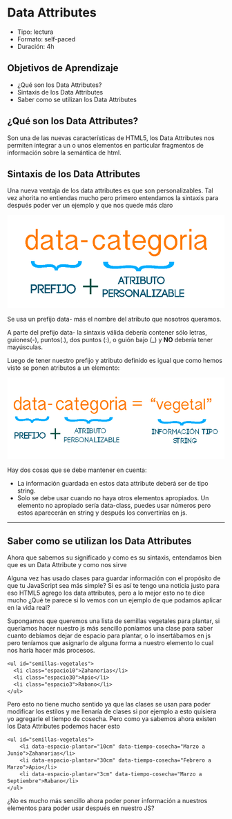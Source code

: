 # Data Attributes
   
* Tipo: lectura
* Formato: self-paced
* Duración: 4h

## Objetivos de Aprendizaje

* ¿Qué son los Data Attributes?
* Sintaxis de los Data Attributes
* Saber como se utilizan los Data Attributes


## ¿Qué son los Data Attributes?

Son una de las nuevas características de HTML5, los Data Attributes nos permiten integrar a un o unos elementos en particular fragmentos de información sobre la semántica de html.

## Sintaxis de los Data Attributes

Una nueva ventaja de los data attributes es que son personalizables. Tal vez ahorita no entiendas mucho pero primero entendamos la sintaxis para después poder ver un ejemplo y que nos quede más claro

![sintaxis](img-data-attributes/sitaxis-data-attributes.gif)

Se usa un prefijo data- más el nombre del atributo que nosotros queramos.

A parte del prefijo data- la sintaxis válida debería contener sólo letras, guiones(-), puntos(.), dos puntos (:), o guión bajo (_) y **NO** debería tener mayúsculas.

Luego de tener nuestro prefijo y atributo definido es igual que como hemos visto se ponen atributos a un elemento: 

![valor-data](img-data-attributes/valor-data-attribute.gif)

Hay dos cosas que se debe mantener en cuenta:
 * La información guardada en estos data attribute deberá ser de tipo string.
 * Solo se debe usar cuando no haya otros elementos apropiados. Un elemento no apropiado sería data-class, puedes usar números  pero estos aparecerán en string y después los convertirías en js.

----
## Saber como se utilizan los Data Attributes

Ahora que sabemos su significado y como es su sintaxis, entendamos bien que es un Data Attribute y como nos sirve

Alguna vez has usado clases para guardar información con el propósito de que tu JavaScript sea más simple? Si es así te tengo una noticia justo para eso HTML5 agrego los data attributes, pero a lo mejor esto no te dice mucho ¿Qué te parece si lo vemos con un ejemplo de que podamos aplicar en la vida real?

Supongamos que queremos una lista de semillas vegetales para plantar, si queríamos hacer nuestro js más sencillo poníamos una clase para saber cuanto debíamos dejar de espacio para plantar, o lo insertábamos en js pero teníamos que asignarlo de alguna forma a nuestro elemento lo cual nos haría hacer más procesos.

    <ul id="semillas-vegetales">
      <li class="espacio10">Zahanorias</li>
      <li class="espacio30">Apio</li>
      <li class="espacio3">Rabano</li>
    </ul>
    
Pero esto no tiene mucho sentido ya que las clases se usan para poder modificar los estilos y me llenaría de clases si por ejemplo a esto quisiera yo agregarle el tiempo de cosecha. Pero como ya sabemos ahora existen los Data Attributes podemos hacer esto

    <ul id="semillas-vegetales">
        <li data-espacio-plantar="10cm" data-tiempo-cosecha="Marzo a Junio">Zahanorias</li>
        <li data-espacio-plantar="30cm" data-tiempo-cosecha="Febrero a Marzo">Apio</li>
        <li data-espacio-plantar="3cm" data-tiempo-cosecha="Marzo a Septiembre">Rabano</li>
    </ul>
    
¿No es mucho más sencillo ahora poder poner información a nuestros elementos para poder usar después en nuestro JS?

